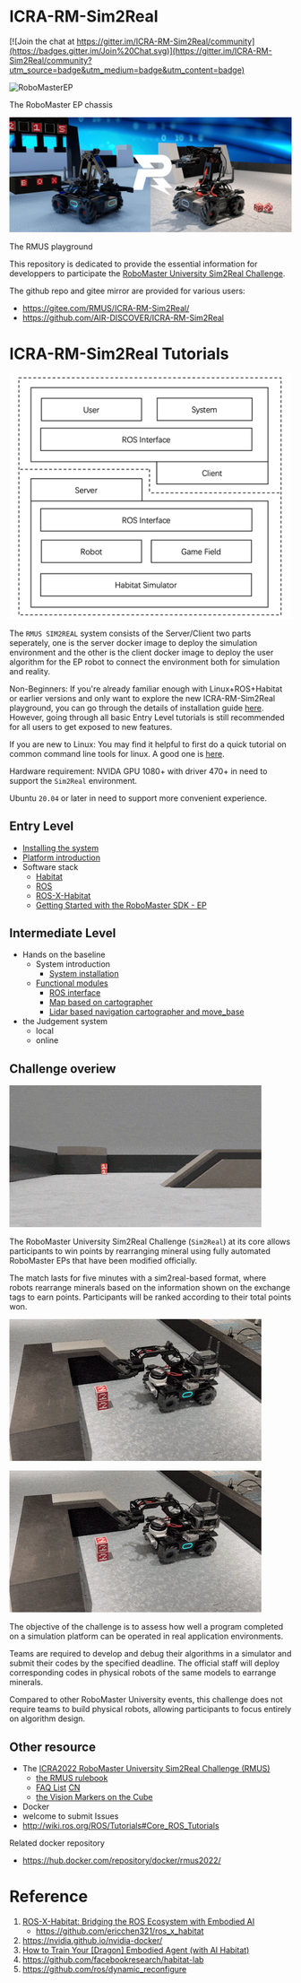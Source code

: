 # ICRA-RM-Sim2Real

[![Join the chat at https://gitter.im/ICRA-RM-Sim2Real/community](https://badges.gitter.im/Join%20Chat.svg)](https://gitter.im/ICRA-RM-Sim2Real/community?utm_source=badge&utm_medium=badge&utm_content=badge)

![RoboMasterEP](./assets/RoboMasterEP.gif)

The RoboMaster EP chassis

![RMUS-playground](./assets/RMUS-playground.png)

The RMUS playground

This repository is dedicated to provide the essential information for developpers to participate the [RoboMaster University Sim2Real Challenge](https://air.tsinghua.edu.cn/robomaster/sim2real_icra22.html).

The github repo and gitee mirror are provided for various users:
- https://gitee.com/RMUS/ICRA-RM-Sim2Real/
- https://github.com/AIR-DISCOVER/ICRA-RM-Sim2Real

# ICRA-RM-Sim2Real Tutorials

![arch of the RMUS EP SIM2REAL system](./assets/arch-EP-sim2real.png)

The `RMUS SIM2REAL` system consists of the Server/Client two parts seperately, one is the server docker image to deploy the simulation environment and the other is the client docker image to deploy the user algorithm for the EP robot to connect the environment both for simulation and reality.

Non-Beginners: If you're already familiar enough with Linux+ROS+Habitat or earlier versions and only want to explore the new ICRA-RM-Sim2Real playground, you can go through the details of installation guide [here](./docker_client/sim2real-install-guide.md). However, going through all basic Entry Level tutorials is still recommended for all users to get exposed to new features.

If you are new to Linux: You may find it helpful to first do a quick tutorial on common command line tools for linux. A good one is [here](http://www.ee.surrey.ac.uk/Teaching/Unix/).

Hardware requirement: NVIDA GPU 1080+ with driver 470+ in need to support the `Sim2Real` environment.

Ubuntu `20.04` or later in need to support more convenient experience.

<!-- # Core Sim2Real Tutorials -->
## Entry Level

- [Installing the system](./docker_client/sim2real-install-guide.md)
- [Platform introduction](./tutorial-RMUS-EP.md#1-platform-introduction)
- Software stack
  - [Habitat](https://github.com/facebookresearch/habitat-sim)
  - [ROS](http://wiki.ros.org/ROS/Tutorials)
      <!-- - briefly introduction
      - SLAM -->
  - [ROS-X-Habitat](https://github.com/ericchen321/ros_x_habitat)
  - [Getting Started with the RoboMaster SDK - EP](https://robomaster-dev.readthedocs.io/en/latest/python_sdk/beginner_ep.html)
<!-- - Optional remote control -->
   <!-- log -->
   <!-- Judgement Score -->
<!-- - etc -->

## Intermediate Level

- Hands on the baseline
  - System introduction
    - [System installation](./docker_client/sim2real-install-guide.md)
  - [Functional modules](./tutorial-RMUS-EP.md)
    - [ROS interface](./tutorial-RMUS-EP.md#3-ros-interface)
    - [Map based on cartographer](./tutorial-RMUS-EP.md#41-map-based-on-cartographer)
      <!-- RTAB Navi -->
    - [Lidar based navigation cartographer and move_base](./tutorial-RMUS-EP.md#42-lider-navigation-based-on-cartographer-and-move_base)
    <!-- Digital CV -->
    <!-- box grasp/put -->
- the Judgement system
  - local
   <!-- blocks Nums in need -->
   <!-- report cpu high -->
   <!-- debug toolchain -->
   <!--     log -->
   <!--     rgb/depth log optional recording -->
  - online

## Challenge overiew

![FPV-RMUS](./assets/FPV-RMUS.gif)

The RoboMaster University Sim2Real Challenge (`Sim2Real`) at its core allows participants to win points by
rearranging mineral using fully automated RoboMaster EPs that have been modified officially. 

The match lasts for five minutes with a sim2real-based format, where robots rearrange minerals based on the information shown on the exchange tags to earn points. Participants will be ranked according to their total points won. 

![pick-ore](./assets/pick-ore.gif)

![place-ore](./assets/pick-ore.gif)

The objective of the challenge is to assess how well a program completed on a simulation platform can be operated in real application environments. 

Teams are required to develop and debug their algorithms in a simulator and submit their codes by the specified deadline. The official staff will deploy corresponding codes in physical robots of the same models to earrange minerals. 

Compared to other RoboMaster University events, this challenge does not require teams to build physical robots, allowing participants to focus entirely on algorithm design.

## Other resource

- The [ICRA2022 RoboMaster University Sim2Real Challenge (RMUS)](https://air.tsinghua.edu.cn/robomaster/sim2real_icra22.html)
  - [the RMUS rulebook](https://air.tsinghua.edu.cn/robomaster/RMUS2022_rules_manual.pdf)
  - [FAQ List](https://air.tsinghua.edu.cn/robomaster/FAQ_List.pdf) [CN](https://air.tsinghua.edu.cn/robomaster/FAQ_List_Chinese.pdf)
  - [the Vision Markers on the Cube](https://dl.djicdn.com/downloads/robomaster-s1/20190620/RoboMaster_S1_Vision_Markers_44pcs_15_15cm_updated.pdf)
- Docker
- welcome to submit Issues
- http://wiki.ros.org/ROS/Tutorials#Core_ROS_Tutorials

<!-- [中文版本](./README_CN.md) -->
Related docker repository
- https://hub.docker.com/repository/docker/rmus2022/

<!-- [README of the sim2real agent](./docker_sim2real/README.md) -->

# Reference

1. [ROS-X-Habitat: Bridging the ROS Ecosystem with Embodied AI](https://arxiv.org/abs/2109.07703)
   - https://github.com/ericchen321/ros_x_habitat
2. https://nvidia.github.io/nvidia-docker/
3. [How to Train Your [Dragon] Embodied Agent (with AI Habitat)](https://aihabitat.org/tutorial/2020/)
4. https://github.com/facebookresearch/habitat-lab
5. https://github.com/ros/dynamic_reconfigure



